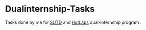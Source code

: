 # Dualinternship-Tasks
Tasks done by me for [SUTD](https://sutd.edu.sg/)  and [HutLabs](https://www.amrita.edu/center/humanitarian-technology-hut-labs/)  dual-internship program .